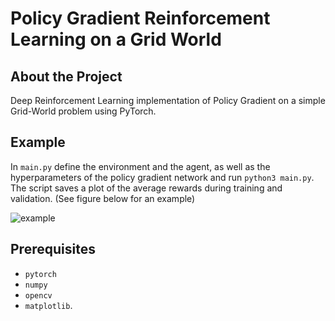 # Policy Gradient Reinforcement Learning on a Grid World

## About the Project
Deep Reinforcement Learning implementation of Policy Gradient on a simple Grid-World problem using PyTorch.

## Example

In ```main.py``` define the environment and the agent, as well as the hyperparameters of the policy gradient network and run ```python3 main.py```. The script saves a plot of the average rewards during training and validation. (See figure below for an example)

![example](https://user-images.githubusercontent.com/71031687/113522779-ab3c5d80-95a3-11eb-9990-f5611246198f.png)


## Prerequisites
* ```pytorch```
* ```numpy```
* ```opencv```
* ```matplotlib```.
